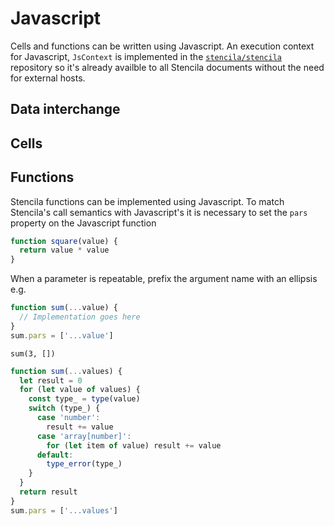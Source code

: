 # Javascript

Cells and functions can be written using Javascript. An execution context for Javascript, `JsContext` is implemented in the [`stencila/stencila`](https://github.com/stencila/stencila) repository so it's already availble to all Stencila documents without the need for external hosts.

## Data interchange



## Cells



## Functions


Stencila functions can be implemented using Javascript. To match Stencila's call semantics with Javascript's it is necessary to set the `pars` property on the Javascript function


```js
function square(value) {
  return value * value
}
```


When a parameter is repeatable, prefix the argument name with an ellipsis e.g. 

```js
function sum(...value) {
  // Implementation goes here
}
sum.pars = ['...value']
```

```mini
sum(3, [])
```

```js
function sum(...values) {
  let result = 0
  for (let value of values) {
    const type_ = type(value)
    switch (type_) {
      case 'number':
        result += value
      case 'array[number]':
        for (let item of value) result += value
      default:
        type_error(type_)
    }
  }
  return result
}
sum.pars = ['...values']
```
